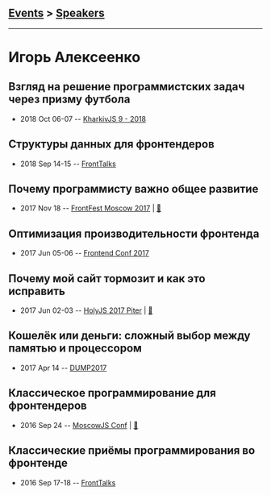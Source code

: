 ## [Events](../README.md) > [Speakers](../speakers.md)
---

# Игорь Алексеенко

## Взгляд на решение программистских задач через призму футбола
- 2018 Oct 06-07 -- [KharkivJS 9 - 2018](https://www.youtube.com/watch?v=tsX9gqmKtnM)    
## Структуры данных для фронтендеров
- 2018 Sep 14-15 -- [FrontTalks](https://events.yandex.ru/lib/talks/6247/)    
## Почему программисту важно общее развитие
- 2017 Nov 18 -- [FrontFest Moscow 2017](https://www.youtube.com/watch?v=_dixWLGxUF4)  | [:notebook:](https://speakerdeck.com/frontfest/ighor-alieksieienko)  
## Оптимизация производительности фронтенда
- 2017 Jun 05-06 -- [Frontend Conf 2017](https://www.youtube.com/watch?v=mKmFtDJdV9E)    
## Почему мой сайт тормозит и как это исправить
- 2017 Jun 02-03 -- [HolyJS 2017 Piter](https://www.youtube.com/watch?v=z9YG9XBwCKo)  | [:notebook:](https://downloads.contentful.com/nn534z2fqr9f/4bRG6TLbEc24aWAyQQGeE/79bc30a4c78d8bf13ce54c128a67ac6e/Alexeenko_Why-My-Site-Lags-And-How-To-Fix-It__1_.pdf)  
## Кошелёк или деньги: сложный выбор между памятью и процессором
- 2017 Apr 14 -- [DUMP2017](https://www.youtube.com/watch?v=9BAPAF85UPI)    
## Классическое программирование для фронтендеров
- 2016 Sep 24 -- [MoscowJS Conf](https://www.youtube.com/watch?v=b2AhDtFfSSU)  | [:notebook:](http://www.slideshare.net/BadooDev/ss-67054447)  
## Классические приёмы программирования во фронтенде
- 2016 Sep 17-18 -- [FrontTalks](https://events.yandex.ru/lib/talks/3938/)    
